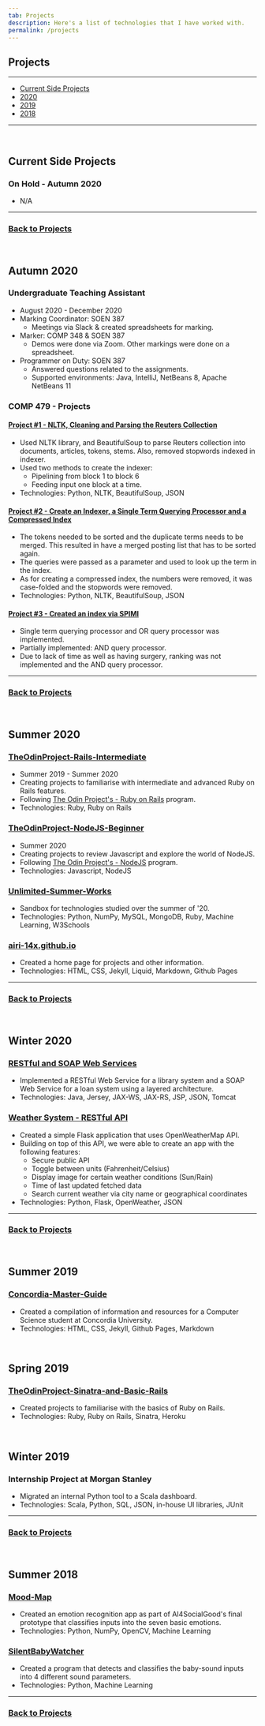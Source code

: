```yaml
---
tab: Projects
description: Here's a list of technologies that I have worked with.
permalink: /projects
---
```


## Projects

---

- [Current Side Projects](#current-side-projects)
- [2020](#autumn-2020)
- [2019](#summer-2019)
- [2018](#summer-2018)

---
 
## Current Side Projects
### On Hold - Autumn 2020
- N/A

---
### [Back to Projects](#projects)

 
## Autumn 2020
### Undergraduate Teaching Assistant
- August 2020 - December 2020
- Marking Coordinator: SOEN 387
	- Meetings via Slack & created spreadsheets for marking.
- Marker: COMP 348 & SOEN 387
	- Demos were done via Zoom. Other markings were done on a spreadsheet.
- Programmer on Duty: SOEN 387
	- Answered questions related to the assignments.
	- Supported environments: Java, IntelliJ, NetBeans 8, Apache NetBeans 11


### COMP 479 - Projects
#### [Project #1 - NLTK, Cleaning and Parsing the Reuters Collection](https://github.com/airi-14x/COMP479-Information-Retrieval/tree/master/Project1)
- Used NLTK library, and BeautifulSoup to parse Reuters collection into documents, articles, tokens, stems. Also, removed stopwords indexed in indexer.
- Used two methods to create the indexer:
	- Pipelining from block 1 to block 6
	- Feeding input one block at a time.
- Technologies: Python, NLTK, BeautifulSoup, JSON

#### [Project #2 - Create an Indexer, a Single Term Querying Processor and a Compressed Index](https://github.com/airi-14x/COMP479-Information-Retrieval/tree/master/Project2)
- The tokens needed to be sorted and the duplicate terms needs to be merged. This resulted in have a merged posting list that has to be sorted again.
- The queries were passed as a parameter and used to look up the term in the index.
- As for creating a compressed index, the numbers were removed, it was case-folded and the stopwords were removed.
- Technologies: Python, NLTK, BeautifulSoup, JSON

#### [Project #3 - Created an index via SPIMI](https://github.com/airi-14x/COMP479-Information-Retrieval/tree/master/Project3)
- Single term querying processor and OR query processor was implemented. 
- Partially implemented: AND query processor.
- Due to lack of time as well as having surgery, ranking was not implemented and the AND query processor.

---
### [Back to Projects](#projects) 

 
## Summer 2020

### [TheOdinProject-Rails-Intermediate](https://github.com/airi-14x/TheOdinProject-Rails-Intermediate)
- Summer 2019 - Summer 2020
- Creating projects to familiarise with intermediate and advanced Ruby on Rails features.
- Following [The Odin Project's - Ruby on Rails](https://www.theodinproject.com/courses/ruby-on-rails) program. 
- Technologies: Ruby, Ruby on Rails

### [TheOdinProject-NodeJS-Beginner](https://github.com/airi-14x/TheOdinProject-NodeJS-Beginner)
- Summer 2020
- Creating projects to review Javascript and explore the world of NodeJS.
- Following [The Odin Project's - NodeJS](https://www.theodinproject.com/courses/nodejs) program.
- Technologies: Javascript, NodeJS

### [Unlimited-Summer-Works](https://github.com/airi-14x/Unlimited-Summer-Works)
- Sandbox for technologies studied over the summer of '20.
- Technologies: Python, NumPy, MySQL, MongoDB, Ruby, Machine Learning, W3Schools

### [airi-14x.github.io](https://github.com/airi-14x/airi-14x.github.io)
- Created a home page for projects and other information.
- Technologies: HTML, CSS, Jekyll, Liquid, Markdown, Github Pages

---
### [Back to Projects](#projects)

 
## Winter 2020 
### [RESTful and SOAP Web Services](https://github.com/airi-14x/SOEN487-Projects/tree/master/Assignment2)
- Implemented a RESTful Web Service for a library system and a SOAP Web Service
for a loan system using a layered architecture.
- Technologies: Java, Jersey, JAX-WS, JAX-RS, JSP, JSON, Tomcat

### [Weather System - RESTful API](https://github.com/airi-14x/SOEN487-Projects/tree/master/Assignment3)
- Created a simple Flask application that uses OpenWeatherMap API.
- Building on top of this API, we were able to create an app with the following features:
    - Secure public API
    - Toggle between units (Fahrenheit/Celsius)
    - Display image for certain weather conditions (Sun/Rain)
    - Time of last updated fetched data
    - Search current weather via city name or geographical coordinates    
- Technologies: Python, Flask, OpenWeather, JSON

---
### [Back to Projects](#projects)
 
## Summer 2019
### [Concordia-Master-Guide](https://github.com/airi-14x/Concordia-Master-Guide)
- Created a compilation of information and resources for a Computer Science student at Concordia University.
- Technologies: HTML, CSS, Jekyll, Github Pages, Markdown

 
## Spring 2019
### [TheOdinProject-Sinatra-and-Basic-Rails](https://github.com/airi-14x/TheOdinProject-Sinatra-and-Basic-Rails)
- Created projects to familiarise with the basics of Ruby on Rails.
- Technologies: Ruby, Ruby on Rails, Sinatra, Heroku

 
## Winter 2019
### Internship Project at Morgan Stanley
- Migrated an internal Python tool to a Scala dashboard.
- Technologies: Scala, Python, SQL, JSON, in-house UI libraries, JUnit

---
### [Back to Projects](#projects)
 
## Summer 2018
### [Mood-Map](https://github.com/airi-14x/mood-map)
- Created an emotion recognition app as part of AI4SocialGood's final prototype that classifies inputs into the seven basic emotions.
- Technologies: Python, NumPy, OpenCV, Machine Learning

### [SilentBabyWatcher](https://github.com/airi-14x/SilentBabyWatcher)
- Created a program that detects and classifies the baby-sound inputs into 4 different sound parameters.
- Technologies: Python, Machine Learning

---
### [Back to Projects](#projects)

